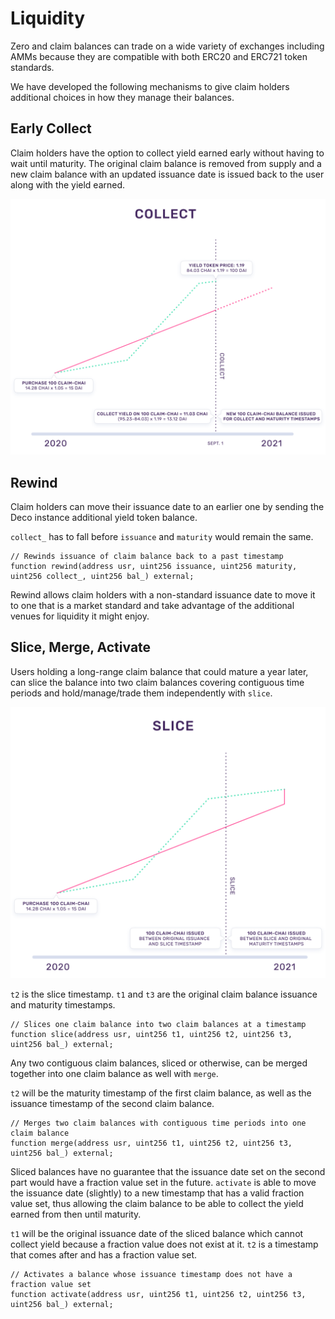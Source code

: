 # Liquidity

Zero and claim balances can trade on a wide variety of exchanges including AMMs because they are compatible with both ERC20 and ERC721 token standards.

We have developed the following mechanisms to give claim holders additional choices in how they manage their balances.

## Early Collect

Claim holders have the option to collect yield earned early without having to wait until maturity. The original claim balance is removed from supply and a new claim balance with an updated issuance date is issued back to the user along with the yield earned.

![Early Collect](_media/collect.png ':size=600')

## Rewind

Claim holders can move their issuance date to an earlier one by sending the Deco instance additional yield token balance.

`collect_` has to fall before `issuance` and `maturity` would remain the same.

```solidity
// Rewinds issuance of claim balance back to a past timestamp
function rewind(address usr, uint256 issuance, uint256 maturity, uint256 collect_, uint256 bal_) external;
```

Rewind allows claim holders with a non-standard issuance date to move it to one that is a market standard and take advantage of the additional venues for liquidity it might enjoy.

## Slice, Merge, Activate

Users holding a long-range claim balance that could mature a year later, can slice the balance into two claim balances covering contiguous time periods and hold/manage/trade them independently with `slice`.

![Slice](_media/slice.png ':size=600')

`t2` is the slice timestamp. `t1` and `t3` are the original claim balance issuance and maturity timestamps.

```solidity
// Slices one claim balance into two claim balances at a timestamp
function slice(address usr, uint256 t1, uint256 t2, uint256 t3, uint256 bal_) external;
```

Any two contiguous claim balances, sliced or otherwise, can be merged together into one claim balance as well with `merge`.

`t2` will be the maturity timestamp of the first claim balance, as well as the issuance timestamp of the second claim balance.

```solidity
// Merges two claim balances with contiguous time periods into one claim balance
function merge(address usr, uint256 t1, uint256 t2, uint256 t3, uint256 bal_) external;
```

Sliced balances have no guarantee that the issuance date set on the second part would have a fraction value set in the future. `activate` is able to move the issuance date (slightly) to a new timestamp that has a valid fraction value set, thus allowing the claim balance to be able to collect the yield earned from then until maturity.

`t1` will be the original issuance date of the sliced balance which cannot collect yield because a fraction value does not exist at it. `t2` is a timestamp that comes after and has a fraction value set.

```solidity
// Activates a balance whose issuance timestamp does not have a fraction value set
function activate(address usr, uint256 t1, uint256 t2, uint256 t3, uint256 bal_) external;
```
